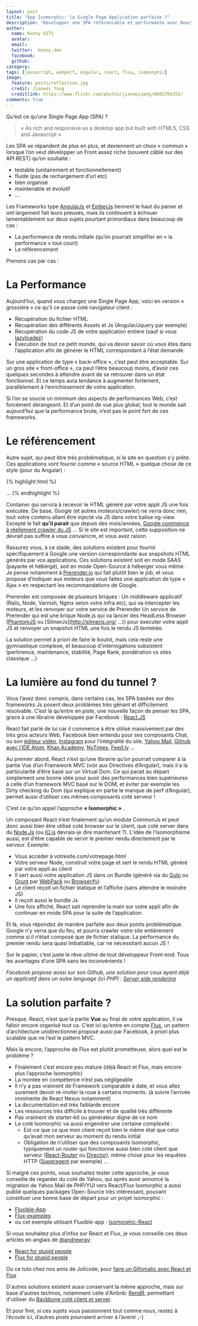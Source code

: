 ```yaml
---
layout: post
title: "App Isomorphic: la Single Page Application parfaite ?"
description: "Développer une SPA référencable et performante avec React.Js et Flux"
author:
  name: Kenny DITS
  avatar:
  email:
  twitter:  kenny_dee
  facebook:
  github:
category:
tags: [javascript, webperf, angular, react, flux, isomorphic]
image:
  feature: posts/reflection.jpg
  credit: Jianwei Yang
  creditlink: https://www.flickr.com/photos/jianweiyang/6091704355/
comments: true
---
```


Qu’est ce qu’une Single Page App (SPA) ?

> « As rich and responsive as a desktop app but built with HTML5, CSS and Javascript »

Les SPA se répandent de plus en plus, et deviennent un choix « commun » lorsque l’on veut développer un Front assez riche (souvent câblé sur des API REST) qu’on souhaite :

* testable (unitairement et fonctionnellement)
* fluide (pas de rechargement d’url etc)
* bien organisé
* maintenable et évolutif
* ...

Les Frameworks type [AngularJs](https://angularjs.org/) et [EmberJs](http://emberjs.com/) tiennent le haut du panier et ont largement fait leurs preuves, mais ils continuent à échouer lamentablement sur deux sujets pourtant primordiaux dans beaucoup de cas :

* La performance de rendu initiale (qu’on pourrait simplifier en « la performance » tout court)
* Le référencement

Prenons cas par cas :

# La Performance

Aujourd’hui, quand vous chargez une Single Page App, voici en version « grossière » ce qu’il ce passe coté navigateur client :

* Récupération du fichier HTML
* Récupération des différents Assets et Js (Angular/Jquery par exemple)
* Récupération du code JS de votre application entière (sauf si vous [lazyloadez](https://github.com/ocombe/ocLazyLoad))
* Execution de tout ce petit monde, qui va devoir savoir où vous êtes dans l’application afin de générer le HTML correspondant à l’état demandé.

Sur une application de type « back-office », c’est peut être acceptable. Sur un gros site « front-office », ca peut l’être beaucoup moins, d’avoir ces quelques secondes à attendre avant de se retrouver dans un état fonctionnel. Et ce temps aura tendance à augmenter fortement, parallèlement à l’enrichissement de votre application.

Si l’on se soucie un minimum des aspects de performances Web, c’est forcément dérangeant.
Et d’un point de vue plus global, tout le monde sait aujourd’hui que la performance brute, n’est pas le point fort de ces frameworks.

# Le référencement

Autre sujet, qui peut être très problématique, si le site en question s’y prête. Ces applications vont fournir comme « source HTML » quelque chose de ce style (pour du Angular) :

{% highlight html %}

<!doctype html>
<html class="no-js">
<head>
    ...
</head>
<body ng-app="myApp">
    <ng-view></ng-view>
    <script src="scripts/vendor.js"></script>
    <script src="scripts/main.js"></script>
</body>
</html>
{% endhighlight %}

Container qui servira à recevoir le HTML généré par votre appli JS une fois exécutée.
De base, Google (et autres moteurs/crawler) ne verra donc rien, tout votre contenu allant être injecté via JS dans votre balise ng-view. 
Excepté le fait **qu’il parait** que depuis des mois/années, [Google commence à réellement crawler du JS](http://googlewebmastercentral.blogspot.fr/2014/05/understanding-web-pages-better.html) ... Si le site est important, cette supposition ne devrait pas suffire à vous convaincre, et vous avez raison.

Rassurez vous, à ce stade, des solutions existent pour fournir spécifiquement à Google une version correspondante aux snapshots HTML générés par vos applications.
Ces solutions existent soit en mode SAAS (payante et hébérgé), soit en mode Open-Source à héberger vous même. Je pense notamment à [Prerender.io](https://prerender.io/) qui fait plutôt bien le job, et vous propose d’indiquer aux moteurs que vous faites une application de type « Ajax » en respectant les recommandations de Google.

Prerender est composée de plusieurs briques :
Un middleware applicatif (Rails, Node, Varnish, Nginx selon votre infra etc), qui va intercepter les moteurs, et les renvoyer sur votre service de Prerender 
Un service de Prerender qui est une brique Node.js qui va lancer des HeadLess Browser ([PhantomJS](http://phantomjs.org/) ou [SlimerJs](http://slimerjs.org/ ...)) pour executer votre appli JS et renvoyer un snapshot HTML une fois le rendu JS terminée.

La solution permet à priori de faire le boulot, mais cela reste une gymnastique complexe, et beaucoup d'interrogations subsistent (pertinence, maintenance, stabilité, Page Rank, pondération vs sites classique ...)

# La lumière au fond du tunnel ?

Vous l’avez donc compris, dans certains cas, les SPA basées sur des frameworks Js posent deux problèmes très gênant et difficilement résolvable.
C’est là qu’entre en piste, une nouvelle façon de penser les SPA, grace à une librairie développée par Facebook : [React.JS](http://facebook.github.io/react/)

React fait parlé de lui car il commence à être utilisé massivement par des très gros acteurs Web, Facebook bien entendu pour ses composants Chat, ou son [éditeur vidéo](http://facebook.com/lookback/edit), [Instagram](http://facebook.github.io/react/blog/2013/11/05/thinking-in-react.html) pour l’intégralité du site, [Yahoo Mail](http://www.slideshare.net/rmsguhan/react-meetup-mailonreact), [Github avec l’IDE Atom](http://blog.atom.io/2014/07/02/moving-atom-to-react.html), [Khan Academy](http://joelburget.com/backbone-to-react/), [NyTimes](http://www.nytimes.com/interactive/2014/02/02/fashion/red-carpet-project.html?_r=0), [Feed.ly](https://twitter.com/feedly/status/517163824206458880) ...

Au premier abord, React n’est qu’une librairie qu’on pourrait comparer à la partie Vue d’un Framework MVC (voir aux Directives d’Angular), mais il a la particularité d’être basé sur un Virtual Dom.
Ce qui parait au départ simplement une bonne idée pour avoir des performances bien supérieures à celle d’un framework MVC basé sur le DOM, et éviter par exemple les Dirty checking du Dom (qui explique en partie le manque de perf d’Angular), permet aussi d’utiliser ces mêmes composants coté serveur !

C’est ce qu’on appel l’approche **« Isomorphic »** .

Un composant React n’est finalement qu’un module CommonJs et peut donc aussi bien être utilisé coté browser sur le client, que coté server dans du [Node.Js](http://nodejs.org/) (ou [IO.js](https://github.com/iojs/io.js/issues/28) devrais-je dire maintenant ?).
L’idée de l’isomorphisme aussi, est d’être capable de servir le premier rendu directement par le serveur.
Exemple:

* Vous accéder à votresite.com/votrepage.html
* Votre serveur Node, construit votre page et sert le rendu HTML généré par votre appli au client
* Il sert aussi votre application JS dans un Bundle (généré via du [Gulp](http://gulpjs.com/) ou [Grunt](http://gruntjs.com/) par [WebPack](http://webpack.github.io/) ou [Browserify](http://browserify.org/))
* Le client reçoit un fichier statique et l’affiche (sans attendre le moindre JS)
* Il reçoit aussi le bundle Js
* Une fois affiché, React sait reprendre la main sur votre appli afin de continuer en mode SPA pour la suite de l’application.

Et là, vous répondez de manière parfaite aux deux points problématique.
Google n’y verra que du feu, et pourra crawler votre site entièrement comme si il n’était composé que de fichier statique. 
La performance du premier rendu sera quasi imbattable, car ne nécessitant aucun JS !

Sur le papier, c’est juste le rêve ultime de tout développeur Front-end: Tous les avantages d’une SPA sans les inconvénients !

*Facebook propose aussi sur son Github, une solution pour ceux ayant déjà un applicatif dans un autre language (ici PHP) : [Server side rendering](https://github.com/facebook/react/blob/master/examples/server-rendering/README.md)*

# La solution parfaite ?

Presque.
React, n’est que la partie **Vue** au final de votre application, il va falloir encore organisé tout ca. C’est ici qu’entre en compte [Flux](https://facebook.github.io/flux/), un pattern d’architecture unidirectionnel proposé aussi par Facebook, à priori plus scalable que ne l’est le pattern MVC.

Mais là encore, l’approche de Flux est plutôt prometteuse, alors quel est le problème ? 

* Finalement c’est encore peu mature (déjà React et Flux, mais encore plus l’approche Isomorphic)
* La montée en compétence n’est pas négligeable
* Il n’y a pas vraiment de Framework comparable à date, et vous allez surement devoir ré-inviter la roue à certains moments. (à suivre l’arrivée imminente de React Nexus notamment)
* La documentation est très faiblarde encore
* Les ressources très difficile à trouver et de qualité très différente
* Pas vraiment de starter-kit ou générateur digne de ce nom
* Le coté Isomorphic va aussi engendrer une certaine complexité :
    * Est-ce que ce que mon client reçoit bien le même état que celui qu’avait mon serveur au moment du rendu initial
    * Obligation de n’utiliser que des composants Isomorphic, typiquement un router qui fonctionne aussi bien coté client que serveur ([React-Router](https://github.com/rackt/react-router) ou [Director](https://github.com/flatiron/director)), même chose pour les requêtes HTTP ([Superagent](https://github.com/visionmedia/superagent) par exemple) ...

Si malgré ces points, vous souhaitez tester cette approche, je vous conseille de regarder du coté de Yahoo, qui après avoir annoncé la migration de Yahoo Mail de PHP/YUI vers React/Flux Isomorphic a aussi publié quelques packages Open-Source très intéressant, pouvant constituer une bonne base de départ pour un projet isomorphic :

* [Fluxible-App](https://github.com/yahoo/fluxible-app)
* [Flux-examples](https://github.com/yahoo/flux-examples)
* ou cet exemple utilisant Fluxible-app : [Isomorphic-React](https://github.com/alexaivars/isomorphic-react)

Si vous souhaitez plus d’infos sur React et Flux, je vous conseille ces deux articles en anglais de [@andrewray](https://twitter.com/andrewray): 

* [React for stupid people](http://blog.andrewray.me/reactjs-for-stupid-people/)
* [Flux for stupid people](http://blog.andrewray.me/flux-for-stupid-people/)

Ou ce tuto chez nos amis de Jolicode, pour [faire un Gifomatic avec React et Flux](http://jolicode.com/blog/flux-react-vers-un-nouveau-paradigme)

D'autres solutions existent aussi conservant la même approche, mais sur base d'autres technos, notamment celle d'Airbnb: [RendR](http://nerds.airbnb.com/weve-open-sourced-rendr-run-your-backbonejs-a/), permettant d'utiliser du [Backbone coté client et server](http://nerds.airbnb.com/weve-launched-our-first-nodejs-app-to-product/).

Et pour finir, si ces sujets vous passionnent tout comme nous, restez à l’écoute ici, d’autres posts pourraient arriver à l’avenir ;-)

